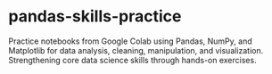 # pandas-skills-practice
Practice notebooks from Google Colab using Pandas, NumPy, and Matplotlib for data analysis, cleaning, manipulation, and visualization. Strengthening core data science skills through hands-on exercises.
